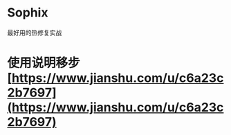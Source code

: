 # Sophix
最好用的热修复实战

# 使用说明移步 [https://www.jianshu.com/u/c6a23c2b7697](https://www.jianshu.com/u/c6a23c2b7697)
